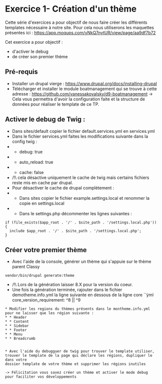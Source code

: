# Exercice 1- Création d'un thème

Cette série d'exercices a pour objectif de nous faire créer les différents templates nécessaire à notre site.
Pour cela nous utiliserons les maquettes présentes ici : https://app.moqups.com/yNkQ7nytUR/view/page/aa9df7b72  

Cet exercice a pour objectif :
* d'activer le debug
* de créer son premier thème

## Pré-requis 
* Installer un drupal vierge : https://www.drupal.org/docs/installing-drupal 
* Télécharger et installer le module boatmanagement qui se trouve à 
cette adresse : https://github.com/vanessakovalsky/d9-boatmanagement
-> Cela vous permettra d'avoir la configuration faite et la structure de données
 pour réaliser le template de ce TP.


##  Activer le debug de Twig : 
* Dans sites/default copier le fichier default.services.yml en services.yml
* Dans le fichier services.yml faites les modifications suivante dans la config twig : 
* * debug: true
* * auto_reload: true
* * cache: false
* /!\ cela désactive uniquement le cache de twig mais certains fichiers reste mis en cache par drupal.
* Pour désactiver le cache de drupal complètement : 
* * Dans sites copier le fichier example.settings.local et renommer la copie en settings.local
* * Dans le settings.php décommenter les lignes suivantes :
```
if (file_exists($app_root . '/' . $site_path . '/settings.local.php')) {
  include $app_root . '/' . $site_path . '/settings.local.php';
}
```

## Créer votre premier thème

* Avec l'aide de la console, générer un thème qui s'appuie sur le thème parent Classy
```
vendor/bin/drupal generate:theme
```
* /!\ Lors de la génération laisser 8.X pour la version du coeur.
* Une fois la génération terminée, rajouter dans le fichier demotheme.info.yml la ligne suivante en dessous de la ligne core 
``ỳml
core_version_requirement: ^8 || ^9
```
* Modifier les regions du thèmes présents dans le montheme.info.yml pour ne laisser que les région suivante :
* * Header
* * Content
* * Sidebar
* * Footer
* * Menu
* * Breadcrumb


* Avec l'aide du debugguer de twig pour trouver le template utiliser,
trouver le template de la page qui déclare les régions, dupliquer le dans votre 
dossier template de votre thème et supprimer les régions inutiles

-> Félicitation vous savez créer un thème et activer le mode debug pour faciliter vos développements
